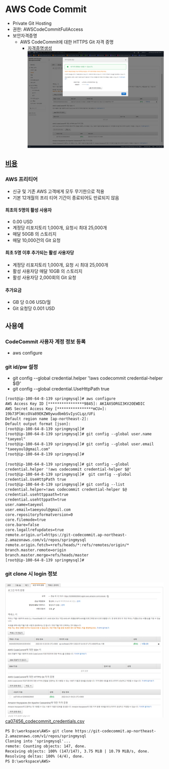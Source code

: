 # AWS Code Commit
- Private Git Hosting
- 권한: AWSCodeCommitFullAccess
- 보안자격증명
  - AWS CodeCommit에 대한 HTTPS Git 자격 증명  
    - [자격증명생성](./ca07456_codecommit_credentials.csv)
    ![CodeCommit-HTTPS-Git-자격증명.png](./img/CodeCommit-HTTPS-Git-자격증명.png)  

## [비용](https://aws.amazon.com/ko/codecommit/pricing/)  
### AWS 프리티어
- 신규 및 기존 AWS 고객에게 모두 무기한으로 적용
- 기본 12개월의 프리 티어 기간이 종료되어도 만료되지 않음

#### 최초의 5명의 활성 사용자
- 0.00 USD
- 계정당 리포지토리 1,000개, 요청시 최대 25,000개
- 매달 50GB 의 스토리지
- 매달 10,000건의 Git 요청

#### 최초 5명 이후 추가되는 활성 사용자당
- 계정당 리포지토리 1,000개, 요청 시 최대 25,000개
- 활성 사용자당 매달 10GB 의 스토리지
- 활성 사용자당 2,000회의 Git 요청

#### 추가요금
- GB 당 0.06 USD/월
- Git 요청당 0.001 USD

## 사용예
### CodeCommit 사용자 계정 정보 등록
- aws configure

### git id/pw 설정
- git config --global credential.helper '!aws codecommit credential-helper $@'
- git config --global credential.UseHttpPath true
```
[root@ip-100-64-8-139 springmysql]# aws configure
AWS Access Key ID [****************9845]: AKIAXSORGI3KV2OEWDIC
AWS Secret Access Key [****************mCU=]: 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
Default region name [ap-northeast-2]:
Default output format [json]:
[root@ip-100-64-8-139 springmysql]#
[root@ip-100-64-8-139 springmysql]# git config --global user.name "taeyeol"
[root@ip-100-64-8-139 springmysql]# git config --global user.email "taeeyoul@gmail.com"
[root@ip-100-64-8-139 springmysql]#

[root@ip-100-64-8-139 springmysql]# git config --global credential.helper '!aws codecommit credential-helper $@'
[root@ip-100-64-8-139 springmysql]#  git config --global credential.UseHttpPath true
[root@ip-100-64-8-139 springmysql]# git config --list
credential.helper=!aws codecommit credential-helper $@
credential.usehttppaath=true
credential.usehttppath=true
user.name=taeyeol
user.email=taeeyoul@gmail.com
core.repositoryformatversion=0
core.filemode=true
core.bare=false
core.logallrefupdates=true
remote.origin.url=https://git-codecommit.ap-northeast-2.amazonaws.com/v1/repos/springmysql
remote.origin.fetch=+refs/heads/*:refs/remotes/origin/*
branch.master.remote=origin
branch.master.merge=refs/heads/master
[root@ip-100-64-8-139 springmysql]#
```

### git clone 시 login 정보
![CodeCommit-Credential.png](./img/CodeCommit-Credential.png)
[ca07456_codecommit_credentials.csv](./ca07456_codecommit_credentials.csv)
```
PS D:\workspace\AWS> git clone https://git-codecommit.ap-northeast-2.amazonaws.com/v1/repos/springmysql
Cloning into 'springmysql'...
remote: Counting objects: 147, done.
Receiving objects: 100% (147/147), 3.75 MiB | 10.79 MiB/s, done.
Resolving deltas: 100% (4/4), done.
PS D:\workspace\AWS>
```